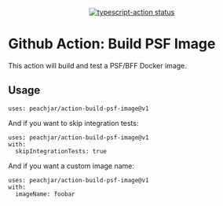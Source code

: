 <p align="center">
  <a href="https://github.com/peachjar/action-build-psf-image/actions"><img alt="typescript-action status" src="https://github.com/peachjar/action-build-psf-image/workflows/build-test/badge.svg"></a>
</p>

# Github Action: Build PSF Image

This action will build and test a PSF/BFF Docker image.

## Usage

```
uses: peachjar/action-build-psf-image@v1
```

And if you want to skip integration tests:

```
uses: peachjar/action-build-psf-image@v1
with:
  skipIntegrationTests: true
```

And if you want a custom image name:

```
uses: peachjar/action-build-psf-image@v1
with:
  imageName: foobar
```
